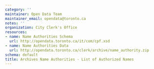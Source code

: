 ```yaml
---
category: ''
maintainer: Open Data Team
maintainer_email: opendata@toronto.ca
notes: ''
organization: City Clerk's Office
resources:
- name: Name Authorities Schema
  url: http://opendata.toronto.ca/it/com/cpf.xsd
- name: Name Authorities Data
  url: http://opendata.toronto.ca/clerk/archive/name_authority.zip
schema: default
title: Archives Name Authorities - List of Authorized Names
---
```

